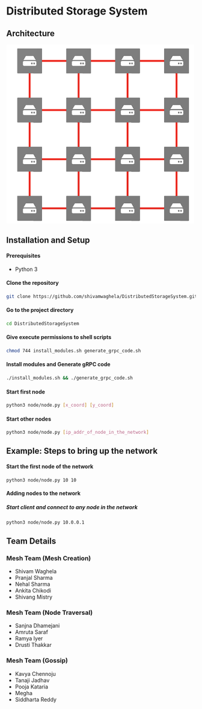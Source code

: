 # Distributed Storage System
## Architecture
![](./docs/mesh.png)
## Installation and Setup
#### Prerequisites
- Python 3
#### Clone the repository
```bash
git clone https://github.com/shivamwaghela/DistributedStorageSystem.git
```
#### Go to the project directory
```bash
cd DistributedStorageSystem
```
#### Give execute permissions to shell scripts
```bash
chmod 744 install_modules.sh generate_grpc_code.sh
```
#### Install modules and Generate gRPC code
```bash
./install_modules.sh && ./generate_grpc_code.sh
```
#### Start first node
```bash
python3 node/node.py [x_coord] [y_coord]
```
#### Start other nodes
```bash
python3 node/node.py [ip_addr_of_node_in_the_network]
```
## Example: Steps to bring up the network
#### Start the first node of the network
```
python3 node/node.py 10 10
```
#### Adding nodes to the network
##### Start client and connect to any node in the network
```
python3 node/node.py 10.0.0.1
```
## Team Details
### Mesh Team (Mesh Creation)
- Shivam Waghela
- Pranjal Sharma
- Nehal Sharma
- Ankita Chikodi
- Shivang Mistry
### Mesh Team (Node Traversal)
- Sanjna Dhamejani
- Amruta Saraf
- Ramya Iyer
- Drusti Thakkar
### Mesh Team (Gossip)
- Kavya Chennoju
- Tanaji Jadhav
- Pooja Kataria
- Megha
- Siddharta Reddy
